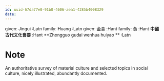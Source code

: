 ```yaml
---
id: uuid-67da77e0-91b0-4606-aea1-4285b4008329
date: 
---
```


given: Jingui :Latn
family: Huang :Latn
given: 金貴 :Hant
family: 黃 :Hant
**中國古代文化會要** :Hant
**Zhongguo gudai wenhua huiyao ** :Latn
# Note
An authoritative survey of material culture and selected topics in social culture, nicely illustrated, abundantly documented. 